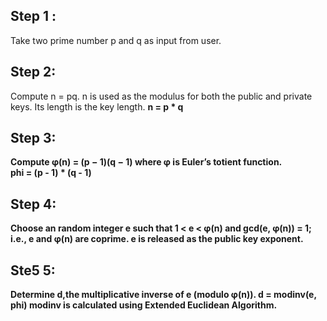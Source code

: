 <h2>Step 1 :</h1>
Take two prime number p and q as input from user.
<h2>Step 2:</h2>
Compute n = pq. n is used as the modulus for both the public and private keys. Its length is the key length.
<b><b>n = p * q</b>

<h2>Step 3:</h2>
Compute φ(n) = (p − 1)(q − 1) where φ is Euler’s totient function.
<br><b>phi = (p - 1) * (q - 1)</b>
<h2>Step 4:</h2>
Choose an random integer e such that 1 < e < φ(n) and gcd(e, φ(n)) = 1; i.e., e and φ(n) are coprime. e is released as the public key exponent.
<h2>Ste5 5: </h2>
Determine d,the multiplicative inverse of e (modulo φ(n)).
<b>d = modinv(e, phi)</b>
modinv is calculated using Extended Euclidean Algorithm.
